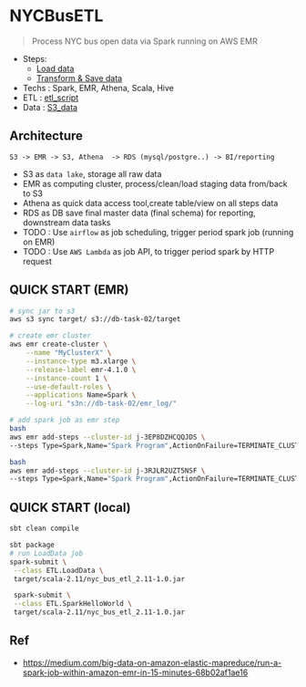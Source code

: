 # NYCBusETL
> Process NYC bus open data via Spark running on AWS EMR
- Steps:
    - [Load data](https://github.com/yennanliu/NYCBusETL/blob/master/src/main/scala/ETL/LoadData.scala)
    - [Transform & Save data](https://github.com/yennanliu/NYCBusETL/blob/master/src/main/scala/ETL/TransformRecordByBusLine.scala)
- Techs : Spark, EMR, Athena, Scala, Hive
- ETL : [etl_script](https://github.com/yennanliu/NYCBusETL/tree/master/src/main/scala/ETL)
- Data : [S3_data](https://console.aws.amazon.com/s3/buckets/db-task-02/NYCBus/?region=ap-southeast-2&tab=overview)

## Architecture
```
S3 -> EMR -> S3, Athena  -> RDS (mysql/postgre..) -> BI/reporting
```
- S3 as `data lake`, storage all raw data
- EMR as computing cluster, process/clean/load staging data from/back to S3
- Athena as quick data access tool,create table/view on all steps data
- RDS as DB save final master data (final schema) for reporting, downstream data tasks
- TODO : Use `airflow` as job scheduling, trigger period spark job (running on EMR)
- TODO : Use `AWS Lambda` as job API, to trigger period spark by
HTTP request 

## QUICK START (EMR)
```bash
# sync jar to s3
aws s3 sync target/ s3://db-task-02/target

# create emr cluster
aws emr create-cluster \
    --name "MyClusterX" \
    --instance-type m3.xlarge \
    --release-label emr-4.1.0 \
    --instance-count 1 \
    --use-default-roles \
    --applications Name=Spark \
    --log-uri "s3n://db-task-02/emr_log/"

# add spark job as emr step
bash
aws emr add-steps --cluster-id j-3EP8DZHCQQJDS \
--steps Type=Spark,Name="Spark Program",ActionOnFailure=TERMINATE_CLUSTER,Args=[--class,ETL.LoadData,s3://db-task-02/jar/target/scala-2.11/nyc_bus_etl_2.11-1.0.jar]

bash
aws emr add-steps --cluster-id j-3RJLR2UZT5NSF \
--steps Type=Spark,Name="Spark Program",ActionOnFailure=TERMINATE_CLUSTER,Args=[--class,ETL.TransformRecordByBusLine,s3://db-task-02/jar/target/scala-2.11/nyc_bus_etl_2.11-1.0.jar]

```

## QUICK START  (local)
```bash
sbt clean compile

sbt package 
# run LoadData job 
spark-submit \
 --class ETL.LoadData \
 target/scala-2.11/nyc_bus_etl_2.11-1.0.jar

 spark-submit \
 --class ETL.SparkHelloWorld \
 target/scala-2.11/nyc_bus_etl_2.11-1.0.jar

```

## Ref
- https://medium.com/big-data-on-amazon-elastic-mapreduce/run-a-spark-job-within-amazon-emr-in-15-minutes-68b02af1ae16

